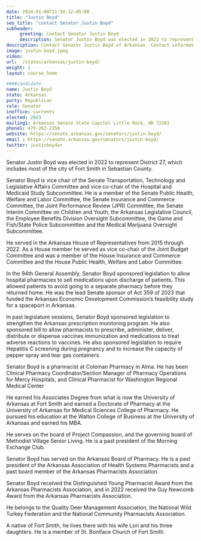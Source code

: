 ```yaml
---
date: 2024-01-08T11:54:12-05:00
title: "Justin Boyd"
seo_title: "contact Senator Justin Boyd"
subheader:
     greeting: Contact Senator Justin Boyd
     description: Senator Justin Boyd was elected in 2022 to represent District 27, which includes most of the city of Fort Smith in Sebastian County. Senator Boyd is vice chair of the Senate Transportation, Technology and Legislative Affairs Committee and vice co-chair of the Hospital and Medicaid Study Subcommittee.
description: Contact Senator Justin Boyd of Arkansas. Contact information for Justin Boyd includes email address, phone number, and mailing address.
image: justin-boyd.jpeg
video:
url:  /states/arkansas/justin-boyd/
weight: 1
layout: course_home

####candidate
name: Justin Boyd
state: Arkansas
party: Republican
role: Senator
inoffice: currents
elected: 2023
mailing1: Arkansas Senate State Capitol Little Rock, AR 72201
phone1: 479-262-2156
website: https://senate.arkansas.gov/senators/justin-boyd/
email : https://senate.arkansas.gov/senators/justin-boyd/
twitter: justinboydar
---
```


Senator Justin Boyd was elected in 2022 to represent District 27, which includes most of the city of Fort Smith in Sebastian County.

Senator Boyd is vice chair of the Senate Transportation, Technology and Legislative Affairs Committee and vice co-chair of the Hospital and Medicaid Study Subcommittee.  He is a member of the Senate Public Health, Welfare and Labor Committee, the Senate Insurance and Commerce Committee, the Joint Performance Review (JPR) Committee, the Senate Interim Committee on Children and Youth, the Arkansas Legislative Council, the Employee Benefits Division Oversight Subcommittee, the Game and Fish/State Police Subcommittee and the Medical Marijuana Oversight Subcommittee.

He served in the Arkansas House of Representatives from 2015 through 2022.  As a House member he served as vice co-chair of the Joint Budget Committee and was a member of the House Insurance and Commerce Committee and the House Public Health, Welfare and Labor Committee.

In the 94th General Assembly, Senator Boyd sponsored legislation to allow hospital pharmacies to sell medications upon discharge of patients.  This allowed patients to avoid going to a separate pharmacy before they returned home.  He was the lead Senate sponsor of Act 359 of 2023 that funded the Arkansas Economic Development Commission’s feasibility study for a spaceport in Arkansas.     

In past legislature sessions, Senator Boyd sponsored legislation to strengthen the Arkansas prescription monitoring program.  He also sponsored bill to allow pharmacists to prescribe, administer, deliver, distribute or dispense vaccines immunization and medications to treat adverse reactions to vaccines.  He also sponsored legislation to require Hepatitis C screening during pregnancy and to increase the capacity of pepper spray and tear gas containers.

Senator Boyd is a pharmacist at Coleman Pharmacy in Alma.  He has been Clinical Pharmacy Coordinator/Section Manager of Pharmacy Operations for Mercy Hospitals, and Clinical Pharmacist for Washington Regional Medical Center

He earned his Associates Degree from what is now the University of Arkansas at Fort Smith and earned a Doctorate of Pharmacy at the University of Arkansas for Medical Sciences College of Pharmacy. He pursued his education at the Walton College of Business at the University of Arkansas and earned his MBA.

He serves on the board of Project Compassion, and the governing board of Methodist Village Senior Living. He is a past president of the Morning Exchange Club.

Senator Boyd has served on the Arkansas Board of Pharmacy. He is a past president of the Arkansas Association of Health Systems Pharmacists and a past board member of the Arkansas Pharmacists Association.

Senator Boyd received the Distinguished Young Pharmacist Award from the Arkansas Pharmacists Association, and in 2022 received the Guy Newcomb Award from the Arkansas Pharmacists Association.

He belongs to the Quality Deer Management Association, the National Wild Turkey Federation and the National Community Pharmacists Association.

A native of Fort Smith, he lives there with his wife Lori and his three daughters. He is a member of St. Boniface Church of Fort Smith.
